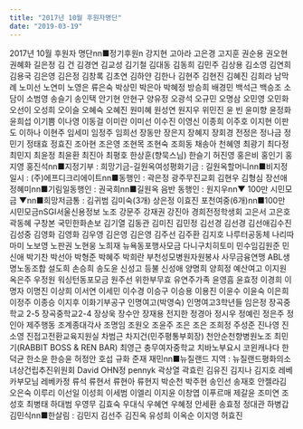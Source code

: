 ```yaml
---
title: "2017년 10월 후원자명단"
date: "2019-03-19"
---
```


2017년 10월 후원자 명단nn■정기후원n 강지현 고아라 고은경 고지훈 권순용 권오현 권혜화 길은정 김 건 김경연 김교성 김기철 김대동 김동희 김민주 김상용 김소영 김연희 김용국 김은영 김은정 김창록 김초연 김하얀 김한나 김현주 김현진 김혜진 김희라 남막례 노미선 노연미 노영은 류은숙 박상민 박은아 박혜정 방승희 배경민 백석근 백승조 소담이 소범영 송슬기 송인택 안기현 안현구 양유정 오광석 오규민 오명삼 오민영 오민화 오선이 오성희 오이슬 오혜숙 오혜진 원미혜 원성연 원지우 위민진 윤 빈 윤미향 윤정화 윤희섭 이기쁨 이나영 이동걸 이미란 이미선 이수진 이영신 이종희 이주호 이지현 이판도 이하나 이현주 임세미 임정주 임희선 장동만 장은지 장혜지 장회경 전정은 정나금 정민기 정태효 정효진 조아현 조은영 조현목 조현숙 조희동 채송아 천혜영 최광기 최다정 최민지 최윤정 최윤환 최진아 최평호 한상훈(향묵스님) 한슬기 허진영 홍은비 홍인기 홍지영 홍진석nn■지정기부 : 희망기금-길원옥여성평화기금 : 길원옥할머니nn■비지정일시 : (주)에프디크리에이트nn■동행인 : 곽은정 광주무진교회 김현우 김형심 장선애 정혜미nn■기림일동행인 : 권국희nn■길원옥 음반 동행인 : 원지우nn▼ 100만 시민모금 ▼nn■희망저금통 : 김귀범 김미숙(3개) 상은정 이효진 포천여중(6개)nn■100만 시민모금nSGI서울신용정보 노조 강문주 강재권 강진아 경희전정학생회 고은서 고은호 곽동혜 구창본 국민한화손보 김기열 김동관 김미진 김민정 김선경 김선경 김선애김수진 김성중 김영화 김영화 김우영 김은영 김은영 김주선 김주환 김지호 나루터공동체 나리따마미 노보영 노판권 노현웅 노희재 뉴욕동포행사모금 다니구치히토미 민수임김원준 민신애 박기찬 박선아 박형준 박혜주 박희란 부천성모병원자원봉사 사무금융연맹 ABL생명노동조합 설도희 손승희 송도윤 신성고 등불 신성애 양명희 양희정 예산여고 이지원 옥은주 우정원 워싱턴동포모금 원주선 위한부무효 유연주가족 윤영흠 윤효정 이경희 이명자 이명진 이상희 이서연 이세민 이수경 이승구 이승용 이용진 이윤수 이윤숙 이은희 이정주 이종승 이지후 이화기부공구 인명여고(박영숙) 인명여고3학년들 임은정 장곡중학교 2-5 장곡중학교2-4 장상욱 장수안 장재용 전지한 정경아 정시우 정예린 정은주 정인아 제주행동 조계종대각사 조명임 조원오 조윤주 조은 조은 조희정 주성준 진나영 진소영 진접고전환교육지원실 차범근 차지건(민주평통부회장) 천안순천향병원노조 최민기(RABBIT BOSS & REN BAR) 최영근 충무여자중학교 치바노부요시 코윈캐나다 한덕균 한소윤 한승윤 허정안 호섭 규화 준재 재민nn■뉴질랜드 지역 : 뉴질랜드평화의소녀상건립추진위원회 David OHN정 pennyk 곽상열 곽효린 김유진 김지나 김지호 레베카부모님 레베카정 류석 류현서 류현아 류현지 박순천 박주현 송인선 송재호 안젤라김 오은숙 이루리 이선일 이성희 이세범 이엘리 이지윤 이창엽 이푸르매 제갈윤 조미연 조성호 최병태 하대범 우영무 김효숙 우대식 우혜연 우혜정 안세환 송효정 정대관 하병갑 김민식nn■한살림 : 김민지 김선주 김진옥 유성희 이옥순 이지영 허효진
